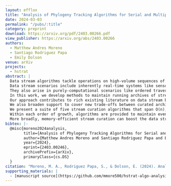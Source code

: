 ```yaml
---
layout: efflux
title: "Analysis of Phylogeny Tracking Algorithms for Serial and Multiprocess Applications"
date: 2024-03-03
permalink: "/pubs/:title"
category: preprint
download: https://arxiv.org/pdf/2403.00266.pdf
view_publisher: https://arxiv.org/abs/2403.00266
authors:
  - Matthew Andres Moreno
  - Santiago Rodriguez Papa
  - Emily Dolson
venue: arXiv
projects:
  - hstrat
abstract: |
  Data stream algorithms tackle operations on high-volume sequences of read-once data items.
  Data stream scenarios include inherently real-time systems like sensor networks and financial markets.
  They also arise in purely-computational scenarios like ordered traversal of big data or long-running iterative simulations.
  In this work, we develop methods to maintain running archives of stream data that are temporally representative, a task we call "stream curation."
  Our approach contributes to rich existing literature on data stream binning, which we extend by providing stateless (i.e., non-iterative) curation schemes that enable key optimizations to trim archive storage overhead and streamline processing of incoming observations.
  We also broaden support to cover new trade-offs between curated archive size and temporal coverage.
  We present a suite of five stream curation algorithms that span O(n), O(logn), and O(1) orders of growth for retained data items.
  Within each order of growth, algorithms are provided to maintain even coverage across history or bias coverage toward more recent time points.
  More broadly, memory-efficient stream curation can boost the data stream mining capabilities of low-grade hardware in roles such as sensor nodes and data logging devices. 
bibtex: |-
  @misc{moreno2024analysis,
        title={Analysis of Phylogeny Tracking Algorithms for Serial and Multiprocess Applications}, 
        author={Matthew Andres Moreno and Santiago Rodriguez Papa and Emily Dolson},
        year={2024},
        eprint={2403.00246},
        archivePrefix={arXiv},
        primaryClass={cs.DS}
  }
citation: "Moreno, M. A., Rodriguez Papa, S., & Dolson, E. (2024). Analysis of Phylogeny Tracking Algorithms for Serial and Multiprocess Applications. arXiv preprint arXiv:2403.00266."
supporting_materials: |
  - [manuscript source](https://github.com/mmore500/hstrat-algo-analysis) [via GitHub <i class="icon-github-1"></i>](https://github.com/)
---
```

